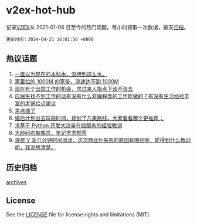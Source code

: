 # v2ex-hot-hub

 记录[V2EX](https://www.v2ex.com/)从 2021-01-06 日至今的热门话题。每小时抓取一次数据，按天[归档](archives)。

`更新时间：2024-04-21 16:01:50 +0800`

## 热议话题

1. [一直以为现在的本科水，没想到这么水。](https://www.v2ex.com/t/1034211)
1. [家里拉的 1000M 的宽带，测速达不到 1000M](https://www.v2ex.com/t/1034243)
1. [现在有个出国工作的机会，求过来人指点下该不该去](https://www.v2ex.com/t/1034214)
1. [应届生找不到工作的话有没有什么非编程类的工作能做的？有没有生活经验丰富的老哥给点建议](https://www.v2ex.com/t/1034320)
1. [差点挂了](https://www.v2ex.com/t/1034302)
1. [婚后计划出去玩段时间，规划了几条路线，大家看看哪个更推荐；](https://www.v2ex.com/t/1034215)
1. [求基于 Python 开发大流量在线服务的经验教训](https://www.v2ex.com/t/1034197)
1. [大龄码农被裁员，笔记本求推荐](https://www.v2ex.com/t/1034250)
1. [浪费 V 友几分钟时间阅读，这次商业化失败的原因有哪些呢，能得到什么教训呢，我没想清楚。](https://www.v2ex.com/t/1034285)

## 历史归档

[archives](archives)

## License

See the [LICENSE](LICENSE) file for license rights and limitations (MIT).
